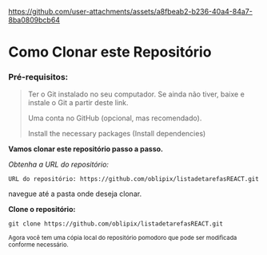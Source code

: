 





https://github.com/user-attachments/assets/a8fbeab2-b236-40a4-84a7-8ba0809bcb64















# Como Clonar este Repositório

>
### Pré-requisitos:


> Ter o Git instalado no seu computador.
> Se ainda não tiver, baixe e instale o Git a partir deste link.
>
> Uma conta no GitHub (opcional, mas recomendado).
>
>  Install the necessary packages (Install dependencies)


**Vamos clonar este repositório passo a passo.**

_Obtenha a URL do repositório:_

`URL do repositório: https://github.com/oblipix/listadetarefasREACT.git`

navegue até a pasta onde deseja clonar.


**Clone o repositório:**

`git clone https://github.com/oblipix/listadetarefasREACT.git`


<sub> Agora você tem uma cópia local do repositório pomodoro que pode ser modificada conforme necessário. </sub>





